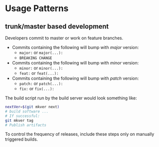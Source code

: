 # Usage Patterns

## trunk/master based development

Developers commit to master or work on feature branches.

- Commits containing the following will bump with _major_ version:
  - `major:` or `major(...):`
  - `BREAKING CHANGE`
- Commits containing the following will bump with _minor_ version:
  - `minor:` or `minor(...):`
  - `feat:` or `feat(...):`
- Commits containing the following will bump with _patch_ version:
  - `patch:` or `patch(...):`
  - `fix:` or `fix(...):`

The build script run by the build server would look something like:

```bash
nextVer=$(git mkver next)
# build software ...
# If successful:
git mkver tag
# Publish artifacts
```

To control the frequency of releases, include these steps only on manually
triggered builds.
